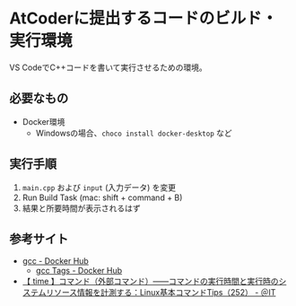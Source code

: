 # AtCoderに提出するコードのビルド・実行環境

VS CodeでC++コードを書いて実行させるための環境。

## 必要なもの

* Docker環境
  * Windowsの場合、`choco install docker-desktop` など

## 実行手順

1. `main.cpp` および `input` (入力データ) を変更
1. Run Build Task (mac: shift + command + B)
1. 結果と所要時間が表示されるはず

## 参考サイト

* [gcc - Docker Hub](https://hub.docker.com/_/gcc/)
  * [gcc Tags - Docker Hub](https://hub.docker.com/_/gcc/?tab=tags&page=1&name=5.4)
* [【 time 】コマンド（外部コマンド）――コマンドの実行時間と実行時のシステムリソース情報を計測する：Linux基本コマンドTips（252） - ＠IT](https://www.atmarkit.co.jp/ait/articles/1810/25/news022.html)
